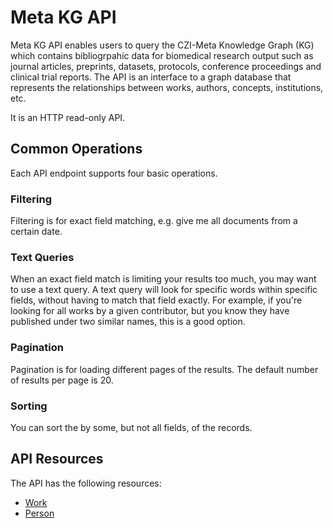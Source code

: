 # Meta KG API

Meta KG API enables users to query the CZI-Meta Knowledge Graph (KG) which contains bibliogrpahic data for biomedical research output such as journal articles, preprints, datasets, protocols, conference proceedings and clinical trial reports. The API is an interface to a graph database that represents the relationships
between works, authors, concepts, institutions, etc.  

It is an HTTP read-only API. 

## Common Operations

Each API endpoint supports four basic operations. 

### Filtering

Filtering is for exact field matching, e.g. give me all documents from a certain date.

### Text Queries

When an exact field match is limiting your results too much, you may
want to use a text query. A text query will look for specific words 
within specific fields, without having to match that field exactly. For
example, if you're looking for all works by a given contributor, but you
know they have published under two similar names, this is a good option.

### Pagination

Pagination is for loading different pages of the results. The default number
of results per page is 20.

### Sorting

You can sort the by some, but not all fields, of the records.

## API Resources

The API has the following resources:

* [Work](works.md)
* [Person](persons.md)
